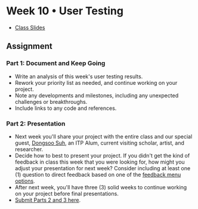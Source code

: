 # Week 10 • User Testing

- [Class
  Slides](https://drive.google.com/drive/folders/1CJBvOWjvRA19uFPxTAXgoDglkHBmJadJ?usp=sharing)

## Assignment

### Part 1: Document and Keep Going

- Write an analysis of this week's user testing results.
- Rework your priority list as needed, and continue working on your project.
- Note any developments and milestones, including any unexpected challenges or
  breakthroughs.
- Include links to any code and references.

### Part 2: Presentation

- Next week you'll share your project with the entire class and our special
  guest, [Dongsoo
  Suh](https://tisch.nyu.edu/itp/events/spring-2023/itp-ima-thursday-night-talk-suh-dongsoo),
  an ITP Alum, current visiting scholar, artist, and researcher.
- Decide how to best to present your project. If you didn't get the kind of feedback in class this week 
  that you were looking for, how might you adjust your presentation for next week? Consider including
  at least one (1) question to direct feedback based on one of the [feedback menu options](https://docs.google.com/presentation/d/1DzvPHaEL4q-B8e9ESDDdnMY-7OMQuP0A_tuJ6qqn4PI/edit#slide=id.g22c188a2f93_0_88). 
- After next week, you'll have three (3) solid weeks to continue working on your project before final presentations.
- [Submit Parts 2 and 3 here](https://forms.gle/5AgRQUsAeUj8mVNTA).
